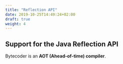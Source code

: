```yaml
---
title: "Reflection API"
date: 2019-10-25T14:49:24+02:00
draft: true
weight: 4
---
```


## Support for the Java Reflection API

Bytecoder is an **AOT (Ahead-of-time) compiler**.